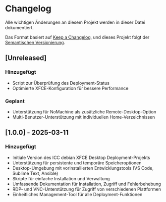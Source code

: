 # Changelog

Alle wichtigen Änderungen an diesem Projekt werden in dieser Datei dokumentiert.

Das Format basiert auf [Keep a Changelog](https://keepachangelog.com/de/1.0.0/),
und dieses Projekt folgt der [Semantischen Versionierung](https://semver.org/spec/v2.0.0.html).

## [Unreleased]

### Hinzugefügt
- Script zur Überprüfung des Deployment-Status
- Optimierte XFCE-Konfiguration für bessere Performance

### Geplant
- Unterstützung für NoMachine als zusätzliche Remote-Desktop-Option
- Multi-Benutzer-Unterstützung mit individuellen Home-Verzeichnissen

## [1.0.0] - 2025-03-11

### Hinzugefügt
- Initiale Version des ICC debian XFCE Desktop Deployment-Projekts
- Unterstützung für persistente und temporäre Speicheroptionen
- Desktop-Umgebung mit vorinstallierten Entwicklungstools (VS Code, Sublime Text, Ansible)
- Skripte für einfache Installation und Verwaltung
- Umfassende Dokumentation für Installation, Zugriff und Fehlerbehebung
- RDP- und VNC-Unterstützung für Zugriff von verschiedenen Plattformen
- Einheitliches Management-Tool für alle Deployment-Funktionen
